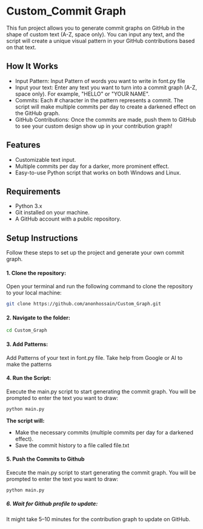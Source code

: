 # Custom_Commit Graph
This fun project allows you to generate commit graphs on GitHub in the shape of custom text (A-Z, space only). You can input any text, and the script will create a unique visual pattern in your GitHub contributions based on that text.

## How It Works

- Input Pattern: Input Pattern of words you want to write in font.py file
- Input your text: Enter any text you want to turn into a commit graph (A-Z, space only). For example, "HELLO" or "YOUR NAME".
- Commits: Each # character in the pattern represents a commit. The script will make multiple commits per day to create a darkened effect on the GitHub graph.
- GitHub Contributions: Once the commits are made, push them to GitHub to see your custom design show up in your contribution graph!

## Features

- Customizable text input.
- Multiple commits per day for a darker, more prominent effect.
- Easy-to-use Python script that works on both Windows and Linux.

## Requirements

- Python 3.x
- Git installed on your machine.
- A GitHub account with a public repository.

## **Setup Instructions**

Follow these steps to set up the project and generate your own commit graph.

#### 1. Clone the repository:
Open your terminal and run the following command to clone the repository to your local machine:
```bash
git clone https://github.com/anonhossain/Custom_Graph.git
```

#### 2. Navigate to the folder:
```bash
cd Custom_Graph
```

#### 3. Add Patterns:
Add Patterns of your text in font.py file. Take help from Google or AI to make the patterns

#### 4. Run the Script:
Execute the main.py script to start generating the commit graph. You will be prompted to enter the text you want to draw:
```bash
python main.py
```
**The script will:**

- Make the necessary commits (multiple commits per day for a darkened effect).
- Save the commit history to a file called file.txt

#### 5. Push the Commits to Github  
Execute the main.py script to start generating the commit graph. You will be prompted to enter the text you want to draw:
```bash
python main.py
```

##### 6. Wait for Github profile to update:
It might take 5–10 minutes for the contribution graph to update on GitHub.
